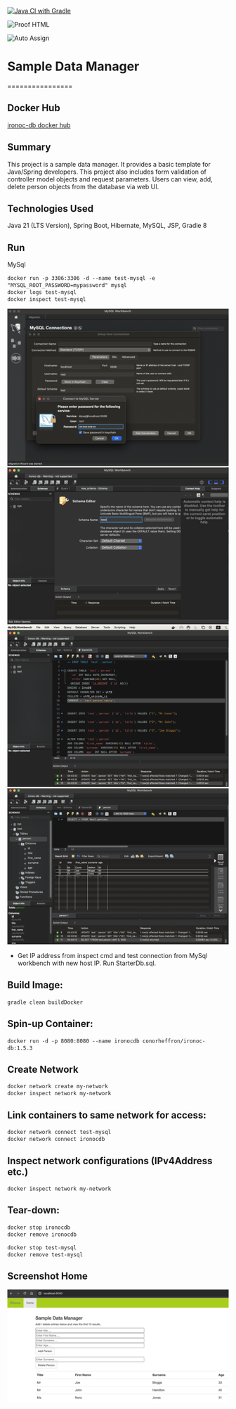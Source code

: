 [![Java CI with Gradle](https://github.com/conorheffron/ironoc-db/actions/workflows/gradle.yml/badge.svg)](https://github.com/conorheffron/ironoc-db/actions/workflows/gradle.yml)

![Proof HTML](https://github.com/conorheffron/ironoc-db/actions/workflows/proof-html.yml/badge.svg)

![Auto Assign](https://github.com/conorheffron/ironoc-db/actions/workflows/auto-assign.yml/badge.svg)

# Sample Data Manager
================

## Docker Hub
[ironoc-db docker hub](https://hub.docker.com/repository/docker/conorheffron/ironoc-db/general)

## Summary
This project is a sample data manager. It provides a basic template for Java/Spring developers. This project also includes form validation of controller model objects and request parameters.
Users can view, add, delete person objects from the database via web UI.

## Technologies Used
Java 21 (LTS Version), Spring Boot, Hibernate, MySQL, JSP, Gradle 8

## Run
MySql
```
docker run -p 3306:3306 -d --name test-mysql -e "MYSQL_ROOT_PASSWORD=mypassword" mysql
docker logs test-mysql
docker inspect test-mysql
```

![create-db-connection](./screenshots/db-connection.png?raw=true "Create DB Connection")
![create-test-schema](./screenshots/create-schema.png?raw=true "Create Test Schema")
![load-db](./screenshots/run-starter-db-script.png?raw=true "Load DB")
![verify-db](./screenshots/verify-db-load.png?raw=true "Verify DB")

- Get IP address from inspect cmd and test connection from MySql workbench with new host IP. Run StarterDb.sql.

## Build Image:
```
gradle clean buildDocker
```

## Spin-up Container: 
```
docker run -d -p 8080:8080 --name ironocdb conorheffron/ironoc-db:1.5.3
```

## Create Network
```
docker network create my-network
docker inspect network my-network 
```

## Link containers to same network for access:
```
docker network connect test-mysql
docker network connect ironocdb
```

## Inspect network configurations (IPv4Address etc.)
```
docker inspect network my-network 
```

## Tear-down:
```
docker stop ironocdb
docker remove ironocdb
```
```
docker stop test-mysql
docker remove test-mysql
```

## Screenshot Home
![Home](./screenshots/DBManager.png?raw=true "Home Page")

